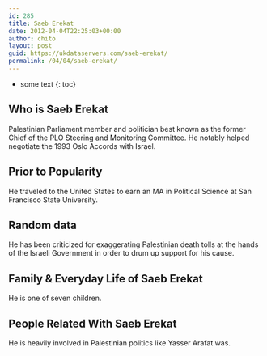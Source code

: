 ```yaml
---
id: 285
title: Saeb Erekat
date: 2012-04-04T22:25:03+00:00
author: chito
layout: post
guid: https://ukdataservers.com/saeb-erekat/
permalink: /04/04/saeb-erekat/
---
```


* some text
{: toc}


## Who is  Saeb Erekat
                  
                  
                  
Palestinian Parliament member and politician best known as the former Chief of the PLO Steering and Monitoring Committee. He notably helped negotiate the 1993 Oslo Accords with Israel.
                  
                
                
                
## Prior to Popularity 
                  
                  
                  
He traveled to the United States to earn an MA in Political Science at San Francisco State University.
                  
                
                
                
## Random data 
                  
                  
                  
He has been criticized for exaggerating Palestinian death tolls at the hands of the Israeli Government in order to drum up support for his cause.
                  
                
                
                
## Family & Everyday Life of Saeb Erekat
                  
                  
                  
He is one of seven children.
                  
                
                
                
## People Related With  Saeb Erekat
                  
                  
                  
He is heavily involved in Palestinian politics like Yasser Arafat was.
                  
                
              
            
          
          
          
    
    
  
